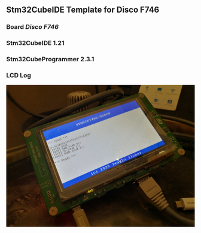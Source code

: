 Stm32CubeIDE Template for Disco F746
--------------------------------------

### Board *Disco F746*

### Stm32CubeIDE 1.21
 
### Stm32CubeProgrammer 2.3.1


### LCD Log 
![lcd_log](images/lcd_log.jpg)
